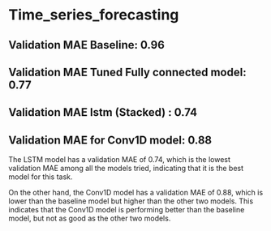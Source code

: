 # Time_series_forecasting


## Validation MAE Baseline: 0.96
## Validation MAE Tuned Fully connected model: 0.77
## Validation MAE lstm (Stacked) : 0.74
## Validation MAE for Conv1D model: 0.88

The LSTM model has a validation MAE of 0.74, which is the lowest validation MAE among all the models tried, indicating that it is the best model for this task.

On the other hand, the Conv1D model has a validation MAE of 0.88, which is lower than the baseline model but higher than the other two models. This indicates that the Conv1D model is performing better than the baseline model, but not as good as the other two models.
